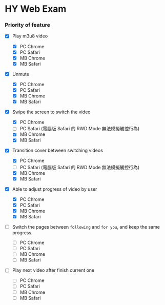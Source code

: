 # HY Web Exam

### Priority of feature

- [x] Play m3u8 video

  - [x] PC Chrome
  - [x] PC Safari
  - [x] MB Chrome
  - [x] MB Safari

- [x] Unmute

  - [x] PC Chrome
  - [x] PC Safari
  - [x] MB Chrome
  - [x] MB Safari

- [x] Swipe the screen to switch the video

  - [x] PC Chrome
  - [ ] PC Safari (電腦版 Safari 的 RWD Mode 無法模擬觸控行為)
  - [x] MB Chrome
  - [x] MB Safari

- [x] Transition cover between switching videos

  - [x] PC Chrome
  - [ ] PC Safari (電腦版 Safari 的 RWD Mode 無法模擬觸控行為)
  - [x] MB Chrome
  - [x] MB Safari

- [x] Able to adjust progress of video by user

  - [x] PC Chrome
  - [x] PC Safari
  - [x] MB Chrome
  - [x] MB Safari

- [ ] Switch the pages between `following` and `for you`, and keep the same progress.

  - [ ] PC Chrome
  - [ ] PC Safari
  - [ ] MB Chrome
  - [ ] MB Safari

- [ ] Play next video after finish current one
  - [ ] PC Chrome
  - [ ] PC Safari
  - [ ] MB Chrome
  - [ ] MB Safari
